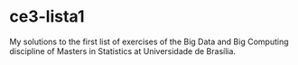 # ce3-lista1
My solutions to the first list of exercises of the Big Data and Big Computing discipline of Masters in Statistics at Universidade de Brasília.